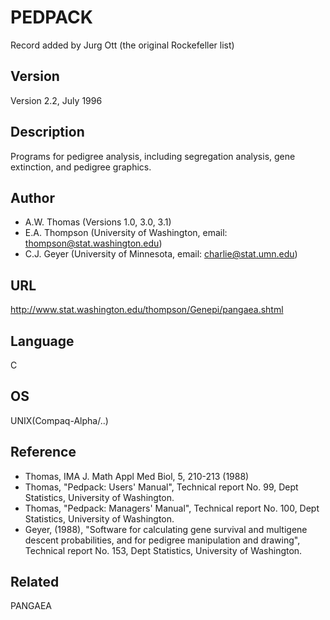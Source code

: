 # PEDPACK
Record added by Jurg Ott (the original Rockefeller list)

## Version
Version 2.2, July 1996

## Description
Programs for pedigree analysis, including segregation analysis, gene extinction, and pedigree graphics.

## Author
* A.W. Thomas (Versions 1.0, 3.0, 3.1)
* E.A. Thompson (University of Washington, email: thompson@stat.washington.edu)
* C.J. Geyer (University of Minnesota, email: charlie@stat.umn.edu)

## URL
http://www.stat.washington.edu/thompson/Genepi/pangaea.shtml

## Language
C

## OS
UNIX(Compaq-Alpha/..)

## Reference
* Thomas, IMA J. Math Appl Med Biol, 5, 210-213 (1988)
* Thomas, "Pedpack: Users' Manual", Technical report No. 99, Dept Statistics, University of Washington.
* Thomas, "Pedpack: Managers' Manual", Technical report No. 100, Dept Statistics, University of Washington.
* Geyer, (1988), "Software for calculating gene survival and multigene descent probabilities, and for pedigree manipulation and drawing", Technical report No. 153, Dept Statistics, University of Washington.

## Related
PANGAEA